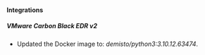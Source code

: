#### Integrations
##### VMware Carbon Black EDR v2
- Updated the Docker image to: *demisto/python3:3.10.12.63474*.
